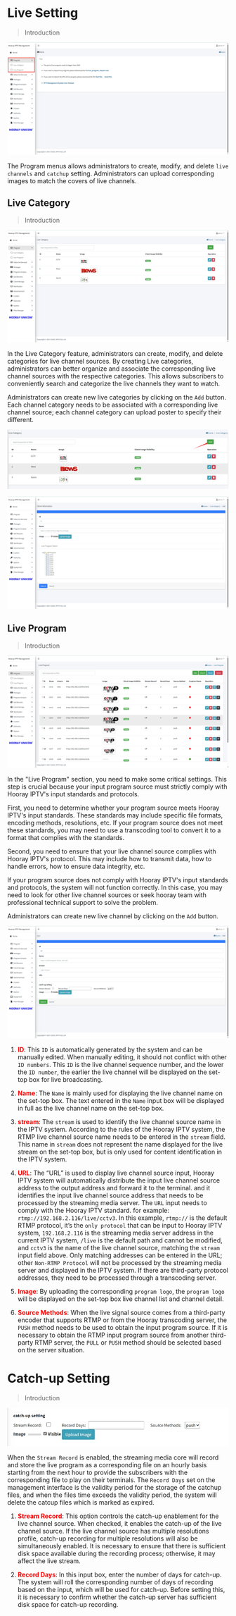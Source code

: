 # Live Setting

>Introduction

![Program Menu](_images/2.png)

The Program menus allows administrators to create, modify, and delete `live channels` and `catchup` setting. Administrators can upload corresponding images to match the covers of live channels.

## Live Category

>Introduction

![Login Page](_images/3.png)

In the Live Category feature, administrators can create, modify, and delete categories for live channel sources. By creating Live categories, administrators can better organize and associate the corresponding live channel sources with the respective categories. This allows subscribers to conveniently search and categorize the live channels they want to watch.

Administrators can create new live categories by clicking on the `Add` button. Each channel category needs to be associated with a corresponding live channel source; each channel category can upload poster to specify their different.

![Login Page](_images/4.png)

![Login Page](_images/4-1.png)

## Live Program

>Introduction

![Live Channel List](_images/5.png)

In the "Live Program" section, you need to make some critical settings. This step is crucial because your input program source must strictly comply with Hooray IPTV's input standards and protocols.

First, you need to determine whether your program source meets Hooray IPTV's input standards. These standards may include specific file formats, encoding methods, resolutions, etc. If your program source does not meet these standards, you may need to use a transcoding tool to convert it to a format that complies with the standards.

Second, you need to ensure that your live channel source complies with Hooray IPTV's protocol. This may include how to transmit data, how to handle errors, how to ensure data integrity, etc.

If your program source does not comply with Hooray IPTV's input standards and protocols, the system will not function correctly. In this case, you may need to look for other live channel sources or seek hooray team with professional technical support to solve the problem.

Administrators can create new live channel by clicking on the `Add` button.

![Live Channel Add Detail](_images/6.png)

1. <font color="red">**ID**</font>: This `ID` is automatically generated by the system and can be manually edited. When manually editing, it should not conflict with other `ID numbers`. This `ID` is the live channel sequence number, and the lower the `ID number`, the earlier the live channel will be displayed on the set-top box for live broadcasting.

2. <font color="red">**Name**</font>: The `Name` is mainly used for displaying the live channel name on the set-top box. The text entered in the `Name` input box will be displayed in full as the live channel name on the set-top box.

3. <font color="red">**stream**</font>: The `stream` is used to identify the live channel source name in the IPTV system. According to the rules of the Hooray IPTV system, the RTMP live channel source name needs to be entered in the `stream` field. This name in `stream` does not represent the name displayed for the live stream on the set-top box, but is only used for content identification in the IPTV system.

4. <font color="red">**URL**</font>: The “URL” is used to display live channel source input,  Hooray IPTV system will automatically distribute the input live channel source address to the output address and forward it to the terminal. and it identifies the input live channel source address that needs to be processed by the streaming media server. The `URL` input needs to comply with the Hooray IPTV standard. for example: `rtmp://192.168.2.116/live/cctv3`. In this example, `rtmp://` is the default RTMP protocol, it’s the `only protocol` that can be input to Hooray IPTV system, `192.168.2.116` is the streaming media server address in the current IPTV system, `/live` is the default path and cannot be modified, and `cctv3` is the name of the live channel source, matching the `stream` input field above. Only matching addresses can be entered in the URL; other `Non-RTMP Protocol` will not be processed by the streaming media server and displayed in the IPTV system. If there are third-party protocol addresses, they need to be processed through a transcoding server.

5. <font color="red">**Image**</font>: By uploading the corresponding `program logo`, the `program logo` will be displayed on the set-top box live channel list and channel detail.

6. <font color="red">**Source Methods**</font>: When the live signal source comes from a third-party encoder that supports RTMP or from the Hooray transcoding server, the `PUSH` method needs to be used to obtain the input program source. If it is necessary to obtain the RTMP input program source from another third-party RTMP server, the `PULL` or `PUSH` method should be selected based on the server situation.

# Catch-up Setting

>Introduction

![Catchup Setting](_images/6-1.png)

When the `Stream Record` is enabled, the streaming media core will record and store the live program as a corresponding file on an hourly basis starting from the next hour to provide the subscribers with the corresponding file to play on their terminals. The `Record Days` set on the management interface is the validity period for the storage of the catchup files, and when the files time exceeds the validity period, the system will delete the catcup files which is marked as expired.

1. <font color="red">**Stream Record**</font>: This option controls the catch-up enablement for the live channel source. When checked, it enables the catch-up of the live channel source. If the live channel source has multiple resolutions profile, catch-up recording for multiple resolutions will also be simultaneously enabled. It is necessary to ensure that there is sufficient disk space available during the recording process; otherwise, it may affect the live stream.

2. <font color="red">**Record Days**</font>: In this input box, enter the number of days for catch-up. The system will roll the corresponding number of days of recording based on the input, which will be used for catch-up. Before setting this, it is necessary to confirm whether the catch-up server has sufficient disk space for catch-up recording.

